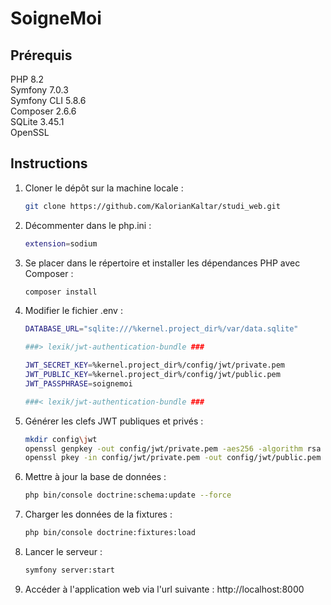 
# SoigneMoi

## Prérequis
PHP 8.2  
Symfony 7.0.3  
Symfony CLI 5.8.6  
Composer 2.6.6  
SQLite 3.45.1  
OpenSSL  

## Instructions
1. Cloner le dépôt sur la machine locale :
	```bash
	git clone https://github.com/KalorianKaltar/studi_web.git
 	```

2. Décommenter dans le php.ini :
	```bash
	extension=sodium
 	```

3. Se placer dans le répertoire et installer les dépendances PHP avec Composer :
    ```bash
    composer install
    ```

4. Modifier le fichier .env :
    ```bash
    DATABASE_URL="sqlite:///%kernel.project_dir%/var/data.sqlite"
	
	###> lexik/jwt-authentication-bundle ###

	JWT_SECRET_KEY=%kernel.project_dir%/config/jwt/private.pem
	JWT_PUBLIC_KEY=%kernel.project_dir%/config/jwt/public.pem
	JWT_PASSPHRASE=soignemoi

	###< lexik/jwt-authentication-bundle ###
    ```

5. Générer les clefs JWT publiques et privés :
    ```bash
    mkdir config\jwt
    openssl genpkey -out config/jwt/private.pem -aes256 -algorithm rsa -pkeyopt rsa_keygen_bits:4096
    openssl pkey -in config/jwt/private.pem -out config/jwt/public.pem -pubout
    ```

6. Mettre à jour la base de données :
	```bash
	php bin/console doctrine:schema:update --force
	```
    
7. Charger les données de la fixtures :
	```bash
	php bin/console doctrine:fixtures:load
	```
8. Lancer le serveur :
	```bash
	symfony server:start
	
9. Accéder à l'application web via l'url suivante :
 http://localhost:8000
